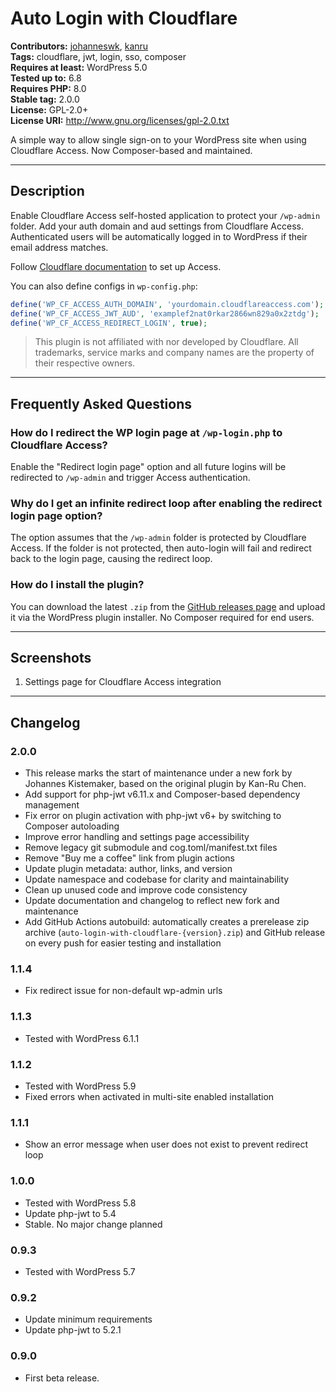 # Auto Login with Cloudflare

**Contributors:** [johanneswk](https://github.com/johanneswk), [kanru](https://github.com/kanru)  
**Tags:** cloudflare, jwt, login, sso, composer  
**Requires at least:** WordPress 5.0  
**Tested up to:** 6.8  
**Requires PHP:** 8.0  
**Stable tag:** 2.0.0  
**License:** GPL-2.0+  
**License URI:** http://www.gnu.org/licenses/gpl-2.0.txt

A simple way to allow single sign-on to your WordPress site when using Cloudflare Access. Now Composer-based and maintained.

---

## Description

Enable Cloudflare Access self-hosted application to protect your `/wp-admin` folder. Add your auth domain and aud settings from Cloudflare Access. Authenticated users will be automatically logged in to WordPress if their email address matches.

Follow [Cloudflare documentation](https://developers.cloudflare.com/cloudflare-one/applications/configure-apps/self-hosted-apps/) to set up Access.

You can also define configs in `wp-config.php`:

```php
define('WP_CF_ACCESS_AUTH_DOMAIN', 'yourdomain.cloudflareaccess.com');
define('WP_CF_ACCESS_JWT_AUD', 'examplef2nat0rkar2866wn829a0x2ztdg');
define('WP_CF_ACCESS_REDIRECT_LOGIN', true);
```

> This plugin is not affiliated with nor developed by Cloudflare. All trademarks, service marks and company names are the property of their respective owners.

---

## Frequently Asked Questions

### How do I redirect the WP login page at `/wp-login.php` to Cloudflare Access?

Enable the "Redirect login page" option and all future logins will be redirected to `/wp-admin` and trigger Access authentication.

### Why do I get an infinite redirect loop after enabling the redirect login page option?

The option assumes that the `/wp-admin` folder is protected by Cloudflare Access. If the folder is not protected, then auto-login will fail and redirect back to the login page, causing the redirect loop.

### How do I install the plugin?

You can download the latest `.zip` from the [GitHub releases page](https://github.com/johanneswk/auto-login-with-cloudflare/releases) and upload it via the WordPress plugin installer. No Composer required for end users.

---

## Screenshots

1. Settings page for Cloudflare Access integration

---

## Changelog

### 2.0.0
- This release marks the start of maintenance under a new fork by Johannes Kistemaker, based on the original plugin by Kan-Ru Chen.
- Add support for php-jwt v6.11.x and Composer-based dependency management
- Fix error on plugin activation with php-jwt v6+ by switching to Composer autoloading
- Improve error handling and settings page accessibility
- Remove legacy git submodule and cog.toml/manifest.txt files
- Remove "Buy me a coffee" link from plugin actions
- Update plugin metadata: author, links, and version
- Update namespace and codebase for clarity and maintainability
- Clean up unused code and improve code consistency
- Update documentation and changelog to reflect new fork and maintenance
- Add GitHub Actions autobuild: automatically creates a prerelease zip archive (`auto-login-with-cloudflare-{version}.zip`) and GitHub release on every push for easier testing and installation

### 1.1.4
- Fix redirect issue for non-default wp-admin urls

### 1.1.3
- Tested with WordPress 6.1.1

### 1.1.2
- Tested with WordPress 5.9
- Fixed errors when activated in multi-site enabled installation

### 1.1.1
- Show an error message when user does not exist to prevent redirect loop

### 1.0.0
- Tested with WordPress 5.8
- Update php-jwt to 5.4
- Stable. No major change planned

### 0.9.3
- Tested with WordPress 5.7

### 0.9.2
- Update minimum requirements
- Update php-jwt to 5.2.1

### 0.9.0
- First beta release.
